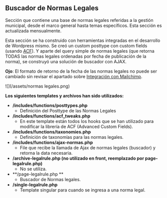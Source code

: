 ## Buscador de Normas Legales

Sección que contiene una base de normas legales referidas a la gestión municipal, desde el marco general hasta temas específicos. Esta sección es actualizada mensualmente.

Esta sección se ha construido con herramientas integradas en el desarrollo de Wordpress mismo. Se creó un custom posttype con custom fields \(usando [ACF](https://www.advancedcustomfields.com/)\). Y aparte del query simple de normas legales \(que retorna TODAS las normas legales ordenadas por fecha de publicación de la norma\), se construyó una solución de buscador con AJAX.

**Ojo**: El formato de retorno de la fecha de las normas legales no puede ser cambiado sin revisar el apartado sobre [Integración con Mailchimp](/extras/integracion-con-mailchimp.md).

![](/assets/normas legales.png)

**Los siguientes templates y archivos han sido utilizados:**

* **/includes/functions/posttypes.php**
  * Definición del Posttype de las Normas Legales
* **/includes/functions/acf\_tweaks.php**
  * En este template están todos los hooks que se han utilizado para modificar la librería de ACF \(Advanced Custom Fields\). 
* **/includes/functions/taxonomies.php**
  * Definición de taxonomías para las normas legales. 
* **/includes/functions/ajax-normas.php**
  * File que recibe la llamada de Ajax de normas legales \(buscador\) y retorna la data necesaria. 
* **/archive-legalrule.php \(no utilizado en front, reemplazado por page-legalrule.php\)**
  * No se utiliza. 
* **/page-legalrule.php **
  * Buscador de Normas legales. 
* **/single-legalrule.php**
  * Template singular para cuando se ingresa a una norma legal. 



